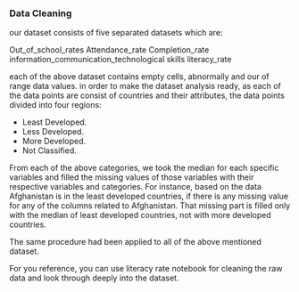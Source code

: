 ### Data Cleaning
our dataset consists of five separated datasets which are:

Out_of_school_rates
Attendance_rate
Completion_rate
information_communication_technological skills
literacy_rate

each of the above dataset contains empty cells, abnormally and our of range data values. in order to make the dataset analysis ready, as each of the data points are consist of countries and their attributes, the data points divided into four regions:

- Least Developed.
- Less Developed.
- More Developed.
- Not Classified.
  
From each of the above categories, we took the median for each specific variables and filled the missing values of those variables with their respective variables and categories. For instance, based on the data Afghanistan is in the least developed countries, if there is any missing value for any of the columns related to Afghanistan. That missing part is filled only with the median of least developed countries, not with more developed countries.

The same procedure had been applied to all of the above mentioned dataset.

For you reference, you can use literacy rate notebook for cleaning the raw data and look through deeply into the dataset.
